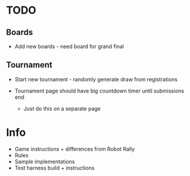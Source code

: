 # TODO

## Boards
- Add new boards - need board for grand final

## Tournament
    
- Start new tournament - randomly generate draw from registrations



- Tournament page should have big countdown timer until submissions end
    - Just do this on a separate page
    
# Info
- Game instructions + differences from Robot Rally
- Rules
- Sample implementations
- Test harness build + instructions


